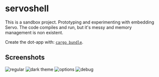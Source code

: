 # servoshell

This is a sandbox project. Prototyping and experimenting with embedding Servo.
The code compiles and run, but it's messy and memory management is non existent.

Create the dot-app with: [`cargo bundle`](https://github.com/burtonageo/cargo-bundle).

## Screenshots

![regular](https://github.com/paulrouget/servoshell/blob/master/screenshots/regular.png?raw=true "regular")
![dark theme](https://github.com/paulrouget/servoshell/blob/master/screenshots/dark-theme.png?raw=true "dark theme")
![options](https://github.com/paulrouget/servoshell/blob/master/screenshots/options.png?raw=true "options")
![debug](https://github.com/paulrouget/servoshell/blob/master/screenshots/debug.png?raw=true "debug")
